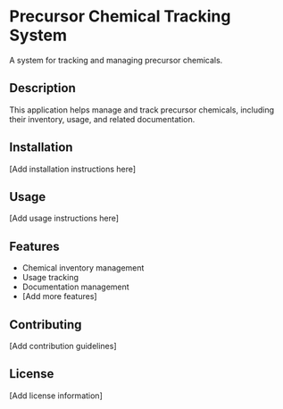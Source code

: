# Precursor Chemical Tracking System

A system for tracking and managing precursor chemicals.

## Description

This application helps manage and track precursor chemicals, including their inventory, usage, and related documentation.

## Installation

[Add installation instructions here]

## Usage

[Add usage instructions here]

## Features

- Chemical inventory management
- Usage tracking
- Documentation management
- [Add more features]

## Contributing

[Add contribution guidelines]

## License

[Add license information]
